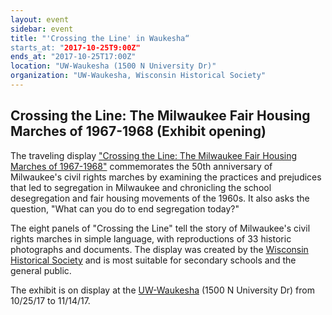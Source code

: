 ```yaml
---
layout: event
sidebar: event
title: "'Crossing the Line' in Waukesha“
starts_at: "2017-10-25T9:00Z"
ends_at: "2017-10-25T17:00Z"
location: "UW-Waukesha (1500 N University Dr)"
organization: "UW-Waukesha, Wisconsin Historical Society"
---
```


## Crossing the Line: The Milwaukee Fair Housing Marches of 1967-1968 (Exhibit opening) 

The traveling display ["Crossing the Line: The Milwaukee Fair Housing Marches of 1967-1968"](https://www.wisconsinhistory.org/calendar/series/43/crossing-the-line) commemorates the 50th anniversary of Milwaukee's civil rights marches by examining the practices and prejudices that led to segregation in Milwaukee and chronicling the school desegregation and fair housing movements of the 1960s. It also asks the question, "What can you do to end segregation today?"
 
The eight panels of "Crossing the Line" tell the story of Milwaukee's civil rights marches in simple language, with reproductions of 33 historic photographs and documents. The display was created by the [Wisconsin Historical Society](https://www.wisconsinhistory.org) and is most suitable for secondary schools and the general public.
 
The exhibit is on display at the [UW-Waukesha](http://waukesha.uwc.edut) (1500 N University Dr) from 10/25/17 to 11/14/17.
